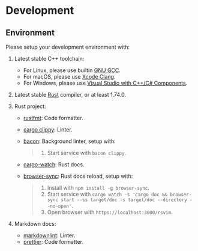 <!-- markdownlint-disable MD013 -->

# Development

## Environment

Please setup your development environment with:

1. Latest stable C++ toolchain:
   - For Linux, please use builtin [GNU GCC](https://gcc.gnu.org/).
   - For macOS, please use [Xcode Clang](https://developer.apple.com/xcode/).
   - For Windows, please use [Visual Studio with C++/C# Components](https://visualstudio.microsoft.com/).
2. Latest stable [Rust](https://www.rust-lang.org/) compiler, or at least 1.74.0.
3. Rust project:

   - [rustfmt](https://github.com/rust-lang/rustfmt): Code formatter.
   - [cargo clippy](https://github.com/rust-lang/rust-clippy): Linter.
   - [bacon](https://github.com/Canop/bacon): Background linter, setup with:

     > 1. Start service with `bacon clippy`.

   - [cargo-watch](https://github.com/watchexec/cargo-watch): Rust docs.
   - [browser-sync](https://browsersync.io/): Rust docs reload, setup with:

     > 1. Install with `npm install -g browser-sync`.
     > 2. Start service with `cargo watch -s 'cargo doc && browser-sync start --ss target/doc -s target/doc --directory --no-open'`.
     > 3. Open browser with `https://localhost:3000/rsvim`.

4. Markdown docs:
   - [markdownlint](https://github.com/DavidAnson/markdownlint): Linter.
   - [prettier](https://prettier.io/): Code formatter.
